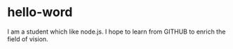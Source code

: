 # hello-word

I am a student which like node.js.
I hope to learn from GITHUB to enrich the field of vision.
